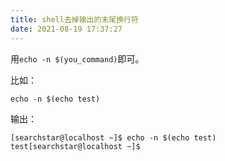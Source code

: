 ```yaml
---
title: shell去掉输出的末尾换行符
date: 2021-08-19 17:37:27
---
```


用```echo -n $(you_command)```即可。

比如：

```shell
echo -n $(echo test)
```

输出：

```
[searchstar@localhost ~]$ echo -n $(echo test)
test[searchstar@localhost ~]$
```
